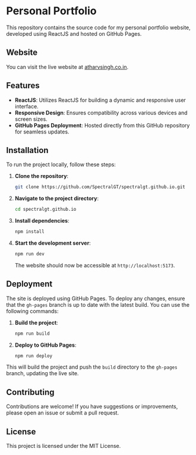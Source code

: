 # Personal Portfolio

This repository contains the source code for my personal portfolio website, developed using ReactJS and hosted on GitHub Pages.

## Website

You can visit the live website at [atharvsingh.co.in](https://atharvsingh.co.in).

## Features

- **ReactJS**: Utilizes ReactJS for building a dynamic and responsive user interface.
- **Responsive Design**: Ensures compatibility across various devices and screen sizes.
- **GitHub Pages Deployment**: Hosted directly from this GitHub repository for seamless updates.

## Installation

To run the project locally, follow these steps:

1. **Clone the repository**:

   ```bash
   git clone https://github.com/SpectralGT/spectralgt.github.io.git
   ```

2. **Navigate to the project directory**:

   ```bash
   cd spectralgt.github.io
   ```

3. **Install dependencies**:

   ```bash
   npm install
   ```

4. **Start the development server**:

   ```bash
   npm run dev
   ```

   The website should now be accessible at `http://localhost:5173`.

## Deployment

The site is deployed using GitHub Pages. To deploy any changes, ensure that the `gh-pages` branch is up to date with the latest build. You can use the following commands:

1. **Build the project**:

   ```bash
   npm run build
   ```

2. **Deploy to GitHub Pages**:

   ```bash
   npm run deploy
   ```

This will build the project and push the `build` directory to the `gh-pages` branch, updating the live site.

## Contributing

Contributions are welcome! If you have suggestions or improvements, please open an issue or submit a pull request.

## License

This project is licensed under the MIT License.
